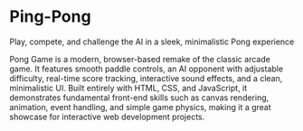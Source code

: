 # Ping-Pong
Play, compete, and challenge the AI in a sleek, minimalistic Pong experience


Pong Game is a modern, browser-based remake of the classic arcade game. It features smooth paddle controls, an AI opponent with adjustable difficulty, real-time score tracking, interactive sound effects, and a clean, minimalistic UI. Built entirely with HTML, CSS, and JavaScript, it demonstrates fundamental front-end skills such as canvas rendering, animation, event handling, and simple game physics, making it a great showcase for interactive web development projects.
